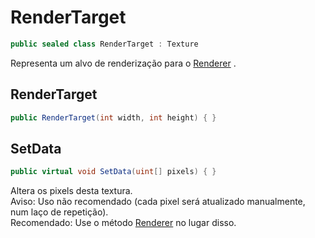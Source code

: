 # RenderTarget
```csharp
public sealed class RenderTarget : Texture
```
Representa um alvo de renderização para o [Renderer](/API/Claw/Graphics/Renderer.md#Renderer) .<br />
## RenderTarget
```csharp
public RenderTarget(int width, int height) { }
```
## SetData
```csharp
public virtual void SetData(uint[] pixels) { }
```
Altera os pixels desta textura.<br />
Aviso: Uso não recomendado (cada pixel será atualizado manualmente, num laço de repetição).<br />
Recomendado: Use o método [Renderer](/API/Claw/Graphics/Renderer.md#Renderer) no lugar disso.<br />
<br />
